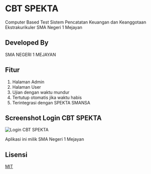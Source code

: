 # CBT SPEKTA

Computer Based Test 
Sistem Pencatatan Keuangan dan Keanggotaan Ekstrakurikuler SMA Negeri 1 Mejayan

## Developed By

SMA NEGERI 1 MEJAYAN

## Fitur
1. Halaman Admin
2. Halaman User
3. Ujian dengan waktu mundur
4. Tertutup otomatis jika waktu habis
5. Terintegrasi dengan SPEKTA SMANSA


## Screenshot Login CBT SPEKTA
![Login CBT SPEKTA](https://i.ibb.co/tsVyBVq/Screenshot-1769.png)


Aplikasi ini milik SMA Negeri 1 Mejayan

## Lisensi
[MIT](https://choosealicense.com/licenses/mit/)
